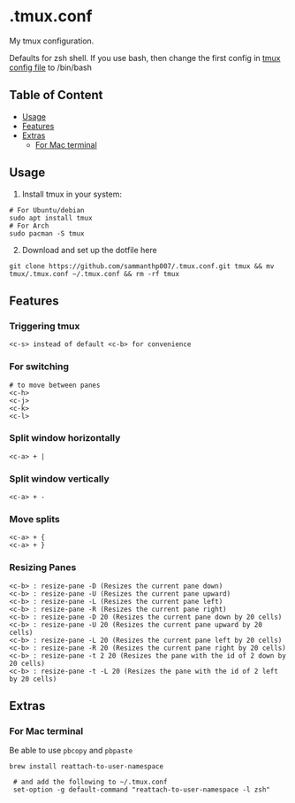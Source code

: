 # .tmux.conf
My tmux configuration.

Defaults for zsh shell. If you use bash, then change the first config in [tmux config file](.tmux.conf) to /bin/bash

## Table of Content
- [Usage](#usage)
- [Features](#features)
- [Extras](#extras)
  - [For Mac terminal](#for-mac-terminal)

## Usage
1. Install tmux in your system: 
```
# For Ubuntu/debian
sudo apt install tmux
# For Arch
sudo pacman -S tmux
```
2. Download and set up the dotfile here
```
git clone https://github.com/sammanthp007/.tmux.conf.git tmux && mv tmux/.tmux.conf ~/.tmux.conf && rm -rf tmux
```

## Features 

### Triggering tmux
```
<c-s> instead of default <c-b> for convenience
```

### For switching
```
# to move between panes
<c-h>
<c-j>
<c-k>
<c-l>
```

### Split window horizontally
```
<c-a> + |
```
### Split window vertically
```
<c-a> + -
```

### Move splits
```
<c-a> + {
<c-a> + }
```

### Resizing Panes
```
<c-b> : resize-pane -D (Resizes the current pane down)
<c-b> : resize-pane -U (Resizes the current pane upward)
<c-b> : resize-pane -L (Resizes the current pane left)
<c-b> : resize-pane -R (Resizes the current pane right)
<c-b> : resize-pane -D 20 (Resizes the current pane down by 20 cells)
<c-b> : resize-pane -U 20 (Resizes the current pane upward by 20 cells)
<c-b> : resize-pane -L 20 (Resizes the current pane left by 20 cells)
<c-b> : resize-pane -R 20 (Resizes the current pane right by 20 cells)
<c-b> : resize-pane -t 2 20 (Resizes the pane with the id of 2 down by 20 cells)
<c-b> : resize-pane -t -L 20 (Resizes the pane with the id of 2 left by 20 cells)
```

## Extras
### For Mac terminal
Be able to use `pbcopy` and `pbpaste`
```
brew install reattach-to-user-namespace
 
 # and add the following to ~/.tmux.conf
 set-option -g default-command "reattach-to-user-namespace -l zsh"
 ```
